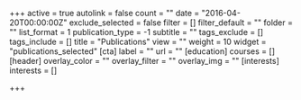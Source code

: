 +++
active = true
autolink = false
count = ""
date = "2016-04-20T00:00:00Z"
exclude_selected = false
filter = []
filter_default = ""
folder = ""
list_format = 1
publication_type = -1
subtitle = ""
tags_exclude = []
tags_include = []
title = "Publications"
view = ""
weight = 10
widget = "publications_selected"
[cta]
label = ""
url = ""
[education]
courses = []
[header]
overlay_color = ""
overlay_filter = ""
overlay_img = ""
[interests]
interests = []

+++
